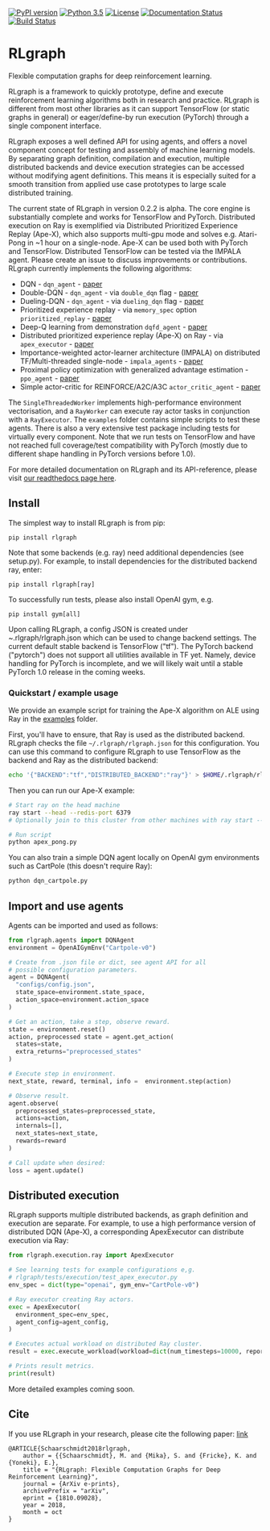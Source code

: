 [![PyPI version](https://badge.fury.io/py/rlgraph.svg)](https://badge.fury.io/py/rlgraph)
[![Python 3.5](https://img.shields.io/badge/python-3.5-orange.svg)](https://www.python.org/downloads/release/python-356/)
[![License](https://img.shields.io/badge/License-Apache%202.0-blue.svg)](https://github.com/rlgraph/rlgraph/blob/master/LICENSE)
[![Documentation Status](https://readthedocs.org/projects/rlgraph/badge/?version=latest)](https://rlgraph.readthedocs.io/en/latest/?badge=latest)
[![Build Status](https://travis-ci.org/rlgraph/rlgraph.svg?branch=master)](https://travis-ci.org/rlgraph/rlgraph)

# RLgraph
Flexible computation graphs for deep reinforcement learning.

RLgraph is a framework to quickly prototype, define and execute reinforcement learning
algorithms both in research and practice. RLgraph is different from most other libraries as it can support
TensorFlow (or static graphs in general) or eager/define-by run execution (PyTorch) through
a single component interface.
 
RLgraph exposes a well defined API for using agents, and offers a novel component concept
for testing and assembly of machine learning models. By separating graph definition, compilation and execution,
multiple distributed backends and device execution strategies can be accessed without modifying
agent definitions. This means it is especially suited for a smooth transition from applied use case prototypes
to large scale distributed training.

The current state of RLgraph in version 0.2.2 is alpha. The core engine is substantially complete
and works for TensorFlow and PyTorch. Distributed execution on Ray is exemplified via Distributed
Prioritized Experience Replay (Ape-X), which also supports multi-gpu mode and solves e.g. Atari-Pong in ~1 hour
on a single-node. Ape-X can be used both with PyTorch and TensorFlow. Distributed TensorFlow can be tested via the IMPALA agent. Please create an issue
to discuss improvements or contributions. RLgraph currently implements the following algorithms:

- DQN - ```dqn_agent``` -  [paper](https://www.cs.toronto.edu/~vmnih/docs/dqn.pdf)
- Double-DQN - ```dqn_agent``` - via ```double_dqn``` flag -  [paper](https://www.aaai.org/ocs/index.php/AAAI/AAAI16/paper/download/12389/11847)
- Dueling-DQN - ```dqn_agent``` - via ```dueling_dqn``` flag -  [paper](https://arxiv.org/abs/1509.06461)
- Prioritized experience replay - via ```memory_spec``` option ```prioritized_replay``` - [paper](https://arxiv.org/abs/1511.05952)
- Deep-Q learning from demonstration ```dqfd_agent``` - [paper](https://arxiv.org/abs/1704.03732)
- Distributed prioritized experience replay (Ape-X) on Ray - via `apex_executor` - [paper](https://arxiv.org/abs/1803.00933)
- Importance-weighted actor-learner architecture (IMPALA) on distributed TF/Multi-threaded single-node - ```impala_agents``` - [paper](https://arxiv.org/abs/1802.01561)
- Proximal policy optimization with generalized advantage estimation - ```ppo_agent``` - [paper](https://arxiv.org/abs/1707.06347)
- Simple actor-critic for REINFORCE/A2C/A3C ```actor_critic_agent``` - [paper](https://arxiv.org/abs/1602.01783)

The ```SingleThreadedWorker``` implements high-performance environment vectorisation, and a ```RayWorker``` can execute
ray actor tasks in conjunction with a ```RayExecutor```. The ```examples``` folder contains simple scripts to 
test these agents. There is also a very extensive test package including tests for virtually every component. Note
that we run tests on TensorFlow and have not reached full coverage/test compatibility with PyTorch (mostly due
to different shape handling in PyTorch versions before 1.0). 

For more detailed documentation on RLgraph and its API-reference, please visit
[our readthedocs page here](https://rlgraph.readthedocs.io).

## Install

The simplest way to install RLgraph is from pip:

```pip install rlgraph```

Note that some backends (e.g. ray) need additional dependencies (see setup.py).
For example, to install dependencies for the distributed backend ray, enter:

```pip install rlgraph[ray]```

To successfully run tests, please also install OpenAI gym, e.g.

```pip install gym[all]```

Upon calling RLgraph, a config JSON is created under ~.rlgraph/rlgraph.json
which can be used to change backend settings. The current default stable
backend is TensorFlow ("tf"). The PyTorch backend ("pytorch") does not support
all utilities available in TF yet. Namely, device handling for PyTorch is incomplete,
and we will likely wait until a stable PyTorch 1.0 release in the coming weeks.

### Quickstart / example usage

We provide an example script for training the Ape-X algorithm on ALE using Ray in the [examples](examples) folder.

First, you'll have to ensure, that Ray is used as the distributed backend. RLgraph checks the file
`~/.rlgraph/rlgraph.json` for this configuration. You can use this command to
configure RLgraph to use TensorFlow as the backend and Ray as the distributed backend:

```bash
echo '{"BACKEND":"tf","DISTRIBUTED_BACKEND":"ray"}' > $HOME/.rlgraph/rlgraph.json
```

Then you can run our Ape-X example:

```bash
# Start ray on the head machine
ray start --head --redis-port 6379
# Optionally join to this cluster from other machines with ray start --redis-address=...

# Run script
python apex_pong.py
```

You can also train a simple DQN agent locally on OpenAI gym environments such as CartPole (this doesn't require Ray):

```bash
python dqn_cartpole.py
```


## Import and use agents

Agents can be imported and used as follows:

```python
from rlgraph.agents import DQNAgent
environment = OpenAIGymEnv("Cartpole-v0")

# Create from .json file or dict, see agent API for all
# possible configuration parameters.
agent = DQNAgent(
  "configs/config.json",
  state_space=environment.state_space, 
  action_space=environment.action_space
)

# Get an action, take a step, observe reward.
state = environment.reset()
action, preprocessed state = agent.get_action(
  states=state,
  extra_returns="preprocessed_states"
)

# Execute step in environment.
next_state, reward, terminal, info =  environment.step(action)

# Observe result.
agent.observe(
  preprocessed_states=preprocessed_state,
  actions=action,
  internals=[],
  next_states=next_state,
  rewards=reward
)

# Call update when desired:
loss = agent.update()
```

## Distributed execution

RLgraph supports multiple distributed backends, as graph definition and execution are separate. For example, to use
a high performance version of distributed DQN (Ape-X), a corresponding ApexExecutor can distribute execution via Ray:

```python
from rlgraph.execution.ray import ApexExecutor

# See learning tests for example configurations e,g.
# rlgraph/tests/execution/test_apex_executor.py
env_spec = dict(type="openai", gym_env="CartPole-v0")

# Ray executor creating Ray actors.
exec = ApexExecutor(
  environment_spec=env_spec,
  agent_config=agent_config,
)

# Executes actual workload on distributed Ray cluster.
result = exec.execute_workload(workload=dict(num_timesteps=10000, report_interval=1000))

# Prints result metrics.
print(result)
```

More detailed examples coming soon.

## Cite

If you use RLgraph in your research, please cite the following paper: [link](https://arxiv.org/abs/1810.09028)


```
@ARTICLE{Schaarschmidt2018rlgraph,
    author = {{Schaarschmidt}, M. and {Mika}, S. and {Fricke}, K. and {Yoneki}, E.},
    title = "{RLgraph: Flexible Computation Graphs for Deep Reinforcement Learning}",
    journal = {ArXiv e-prints},
    archivePrefix = "arXiv",
    eprint = {1810.09028},
    year = 2018,
    month = oct
}
```
